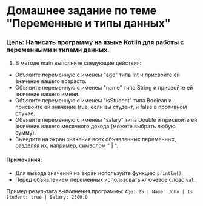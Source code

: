 # Домашнее задание по теме "Переменные и типы данных"

### Цель: Написать программу на языке Kotlin для работы с переменными и типами данных.

1. В методе main выполните следующие действия:
  - Объявите переменную с именем "age" типа Int и присвойте ей значение вашего возраста.
  - Объявите переменную с именем "name" типа String и присвойте ей значение вашего имени.
  - Объявите переменную с именем "isStudent" типа Boolean и присвойте ей значение true, если вы студент, и false в противном случае.
  - Объявите переменную с именем "salary" типа Double и присвойте ей значение вашего месячного дохода (можете выбрать любую сумму).
  - Выведите на экран значения всех объявленных переменных, разделяя их, например, символом " | ".

#### Примечания:
- Для вывода значений на экран используйте функцию `println()`.
- Перед объявлением переменных использовать ключевое слово `val`.

Пример результата выполнения программы:
`Age: 25 | Name: John | Is Student: true | Salary: 2500.0`